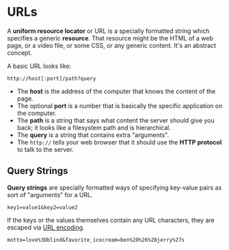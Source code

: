 # URLs
A **uniform resource locator** or URL is a specially formatted string which specifies a generic **resource**.
That resource might be the HTML of a web page, or a video file, or some CSS, or any generic content.
It's an abstract concept.

A basic URL looks like:
```
http://host[:port]/path?query
```

* The **host** is the address of the computer that knows the content of the page.
* The optional **port** is a number that is basically the specific application on the computer.
* The **path** is a string that says what content the server should give you back; it looks like a filesystem path and is hierarchical.
* The **query** is a string that contains extra "arguments".
* The `http://` tells your web browser that it should use the **HTTP protocol** to talk to the server.

## Query Strings
**Query strings** are specially formatted ways of specifying key-value pairs as sort of "arguments" for a URL.
```
key1=value1&key2=value2
```

If the keys or the values themselves contain any URL characters, they are escaped via [URL encoding](https://en.wikipedia.org/wiki/Percent-encoding#Percent-encoding_reserved_characters).
```
motto=love%3Dblind&favorite_icecream=ben%20%26%20jerry%27s
```

